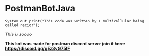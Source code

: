 # PostmanBotJava


`System.out.print("This code was written by a multicellular being called recior");`

_This is soooo_

**This bot was made for postman discord server join it here: https://discord.gg/gEz3yG75fF**
